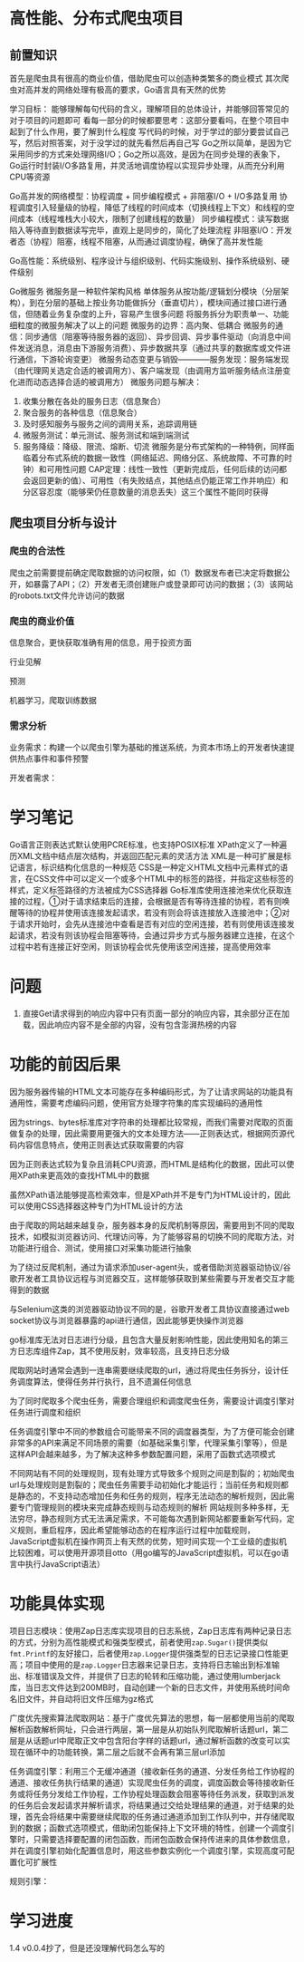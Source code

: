 # 高性能、分布式爬虫项目


## 前置知识

首先是爬虫具有很高的商业价值，借助爬虫可以创造种类繁多的商业模式
其次爬虫对高并发的网络处理有极高的要求，Go语言具有天然的优势

学习目标：
能够理解每句代码的含义，理解项目的总体设计，并能够回答常见的对于项目的问题即可
看每一部分的时候都要思考：这部分要看吗，在整个项目中起到了什么作用，要了解到什么程度
写代码的时候，对于学过的部分要尝试自己写，然后对照答案，对于没学过的就先看然后再自己写
Go之所以简单，是因为它采用同步的方式来处理网络I/O；Go之所以高效，是因为在同步处理的表象下，Go运行时封装I/O多路复用，并灵活地调度协程以实现异步处理，从而充分利用CPU等资源


Go高并发的网络模型：协程调度 + 同步编程模式 + 非阻塞I/O + I/O多路复用
协程调度引入轻量级的协程，降低了线程的时间成本（切换线程上下文）和线程的空间成本（线程堆栈大小较大，限制了创建线程的数量）
同步编程模式：读写数据陷入等待直到数据读写完毕，直观上是同步的，简化了处理流程
非阻塞I/O：开发者态（协程）阻塞，线程不阻塞，从而通过调度协程，确保了高并发性能

Go高性能：系统级别、程序设计与组织级别、代码实施级别、操作系统级别、硬件级别

Go微服务
微服务是一种软件架构风格
单体服务从按功能/逻辑划分模块（分层架构），到在分层的基础上按业务功能做拆分（垂直切片），模块间通过接口进行通信，但随着业务复杂度的上升，容易产生很多问题
将服务拆分为职责单一、功能细粒度的微服务解决了以上的问题
微服务的边界：高内聚、低耦合
微服务的通信：同步通信（阻塞等待服务器的返回）、异步回调、异步事件驱动（向消息中间件发送消息，消息由下游服务消费）、异步数据共享（通过共享的数据库或文件进行通信，下游轮询变更）
微服务动态变更与销毁————服务发现：服务端发现（由代理网关选定合适的被调用方）、客户端发现（由调用方监听服务结点注册变化进而动态选择合适的被调用方）
微服务问题与解决：
1. 收集分散在各处的服务日志（信息聚合）
2. 聚合服务的各种信息（信息聚合）
3. 及时感知服务与服务之间的调用关系，追踪调用链
4. 微服务测试：单元测试、服务测试和端到端测试
5. 服务降级：降级、限流、熔断、切流
微服务是分布式架构的一种特例，同样面临着分布式系统的数据一致性（网络延迟、网络分区、系统故障、不可靠的时钟）和可用性问题
CAP定理：线性一致性（更新完成后，任何后续的访问都会返回更新的值）、可用性（有失败结点，其他结点仍能正常工作并响应）和分区容忍度（能够荣仍任意数量的消息丢失）这三个属性不能同时获得

## 爬虫项目分析与设计

### 爬虫的合法性

爬虫之前需要提前确定爬取数据的访问权限，如（1）数据发布者已决定将数据公开，如暴露了API；（2）开发者无须创建账户或登录即可访问的数据；（3）该网站的robots.txt文件允许访问的数据

### 爬虫的商业价值

信息聚合，更快获取准确有用的信息，用于投资方面

行业见解

预测

机器学习，爬取训练数据


### 需求分析

业务需求：构建一个以爬虫引擎为基础的推送系统，为资本市场上的开发者快速提供热点事件和事件预警

开发者需求：


# 学习笔记

Go语言正则表达式默认使用PCRE标准，也支持POSIX标准
XPath定义了一种遍历XML文档中结点层次结构，并返回匹配元素的灵活方法
XML是一种可扩展是标记语言，标识结构化信息的一种规范
CSS是一种定义HTML文档中元素样式的语言，在CSS文件中可以定义一个或多个HTML中的标签的路径，并指定这些标签的样式，定义标签路径的方法被成为CSS选择器
Go标准库使用连接池来优化获取连接的过程，①对于请求结束后的连接，会根据是否有等待连接的协程，若有则唤醒等待的协程并使用该连接发起请求，若没有则会将该连接放入连接池中；②对于请求开始时，会先从连接池中查看是否有对应的空闲连接，若有则使用该连接发起请求，若没有则该协程会阻塞等待，会通过异步方式与服务器建立连接，在这个过程中若有连接正好空闲，则该协程会优先使用该空闲连接，提高使用效率


# 问题

1. 直接Get请求得到的响应内容中只有页面一部分的响应内容，其余部分正在加载，因此响应内容不是全部的内容，没有包含澎湃热榜的内容


# 功能的前因后果

因为服务器传输的HTML文本可能存在多种编码形式，为了让请求网站的功能具有通用性，需要考虑编码问题，使用官方处理字符集的库实现编码的通用性

因为strings、bytes标准库对字符串的处理都比较常规，而我们需要对爬取的页面做复杂的处理，因此需要用更强大的文本处理方法——正则表达式，根据网页源代码内容信息特点，使用正则表达式获取需要的内容

因为正则表达式较为复杂且消耗CPU资源，而HTML是结构化的数据，因此可以使用XPath来更高效的查找HTML中的数据

虽然XPath语法能够提高检索效率，但是XPath并不是专门为HTML设计的，因此可以使用CSS选择器这种专门为HTML设计的方法

由于爬取的网站越来越复杂，服务器本身的反爬机制等原因，需要用到不同的爬取技术，如模拟浏览器访问、代理访问等，为了能够容易的切换不同的爬取方法，对功能进行组合、测试，使用接口对采集功能进行抽象

为了绕过反爬机制，通过为请求添加user-agent头，或者借助浏览器驱动协议/谷歌开发者工具协议远程与浏览器交互，这样能够获取到某些需要与开发者交互才能得到的数据

与Selenium这类的浏览器驱动协议不同的是，谷歌开发者工具协议直接通过web socket协议与浏览器暴露的api进行通信，因此能够更快操作浏览器

go标准库无法对日志进行分级，且包含大量反射影响性能，因此使用知名的第三方日志库组件Zap，其不使用反射，效率较高，且支持日志分级

爬取网站时通常会遇到一连串需要继续爬取的url，通过将爬虫任务拆分，设计任务调度算法，使得任务并行执行，且不遗漏任何信息

为了同时爬取多个爬虫任务，需要合理组织和调度爬虫任务，需要设计调度引擎对任务进行调度和组织

任务调度引擎中不同的参数组合可能带来不同的调度器类型，为了方便可能会创建非常多的API来满足不同场景的需要（如基础采集引擎，代理采集引擎等），但是这样API会越来越多，为了解决这种多参数配置问题，采用了函数式选项模式

不同网站有不同的处理规则，现有处理方式导致多个规则之间是割裂的；初始爬虫url与处理规则是割裂的；爬虫任务需要手动初始化才能运行；当前任务和规则都是静态的，不支持动态增加任务和任务的规则，程序无法动态的解析规则，因此需要专门管理规则的模块来完成静态规则与动态规则的解析
网站规则多种多样，无法穷尽，静态规则方式无法满足需求，不可能每次遇到新网站都要重新写代码，定义规则，重启程序，因此希望能够动态的在程序运行过程中加载规则，JavaScript虚拟机在操作网页上有天然的优势，短时间实现一个工业级的虚拟机比较困难，可以使用开源项目otto（用go编写的JavaScript虚拟机，可以在go语言中执行JavaScript语法）


# 功能具体实现

项目日志模块：使用Zap日志库实现项目的日志系统，Zap日志库有两种记录日志的方式，分别为高性能模式和强类型模式，前者使用`zap.Sugar()`提供类似`fmt.Printf`的友好接口，后者使用`zap.Logger`提供强类型的日志记录接口性能更高；项目中使用的是`zap.Logger`日志器来记录日志，支持将日志输出到标准输出、标准错误及文件，并提供了日志的轮转和压缩功能，通过使用lumberjack库，当日志文件达到200MB时，自动创建一个新的日志文件，并使用系统时间命名旧文件，并自动将旧文件压缩为gz格式

广度优先搜索算法爬取网站：基于广度优先算法的思想，每一层都使用当前的爬取解析函数解析网址，只会进行两层，第一层是从初始队列爬取解析话题url，第二层是从话题url中爬取正文中包含阳台字样的话题url，通过解析函数的改变可以实现在循环中的功能转换，第二层之后就不会再有第三层url添加

任务调度引擎：利用三个无缓冲通道（接收新任务的通道、分发任务给工作协程的通道、接收任务执行结果的通道）实现爬虫任务的调度，调度函数会等待接收新任务或将任务分发给工作协程，工作协程处理函数会阻塞等待任务派发，获取到派发的任务后会发起请求并解析请求，将结果通过交给处理结果的通道，对于结果的处理，首先会将结果中需要继续爬取的任务通过通道添加到工作队列中，并存储爬取到的数据；函数式选项模式，借助闭包能保持上下文环境的特性，创建一个调度引擎时，只需要选择要配置的闭包函数，而闭包函数会保持传进来的具体参数信息，并在调度引擎初始化配置信息时，用这些参数实例化一个调度引擎，实现高度可配置化可扩展性

规则引擎：

# 学习进度

1.4 v0.0.4抄了，但是还没理解代码怎么写的






